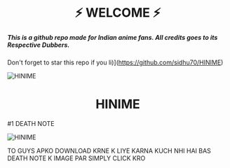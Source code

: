 
<h1 align="center">⚡ WELCOME ⚡</h1>



<h5>This is a github repo made for Indian anime fans. All credits goes to its Respective Dubbers.</h5>



Don't forget to star this repo if you li)](https://github.com/sidhu70/HINIME)



![HINIME](https://www.flickr.com/photos/199671638@N08/53359177162/in/dateposted-public/lightbox/#)



<h1 align="center"> HINIME </h1>



 #1 DEATH NOTE

![HINIME](https://telegra.ph/file/f99d59c0121645f3395b9.jpg)

TO GUYS APKO DOWNLOAD KRNE K LIYE KARNA KUCH NHI HAI BAS DEATH NOTE K IMAGE PAR SIMPLY CLICK KRO
